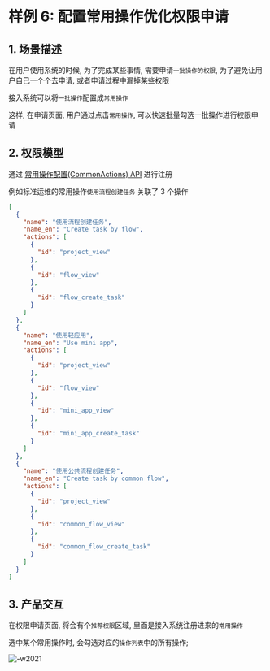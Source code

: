 # 样例 6: 配置常用操作优化权限申请

## 1. 场景描述

在用户使用系统的时候, 为了完成某些事情, 需要申请`一批操作的权限`, 为了避免让用户自己一个个去申请, 或者申请过程中漏掉某些权限

接入系统可以将`一批操作`配置成`常用操作`

这样, 在申请页面, 用户通过点击`常用操作`, 可以快速批量勾选一批操作进行权限申请

## 2. 权限模型

通过 [常用操作配置(CommonActions) API](../../Reference/API/02-Model/17-CommonActions.md) 进行注册

例如标准运维的常用操作`使用流程创建任务` 关联了 3 个操作

```json
[
  {
    "name": "使用流程创建任务",
    "name_en": "Create task by flow",
    "actions": [
      {
        "id": "project_view"
      },
      {
        "id": "flow_view"
      },
      {
        "id": "flow_create_task"
      }
    ]
  },
  {
    "name": "使用轻应用",
    "name_en": "Use mini app",
    "actions": [
      {
        "id": "project_view"
      },
      {
        "id": "flow_view"
      },
      {
        "id": "mini_app_view"
      },
      {
        "id": "mini_app_create_task"
      }
    ]
  },
  {
    "name": "使用公共流程创建任务",
    "name_en": "Create task by common flow",
    "actions": [
      {
        "id": "project_view"
      },
      {
        "id": "common_flow_view"
      },
      {
        "id": "common_flow_create_task"
      }
    ]
  }
]
```

## 3. 产品交互

在权限申请页面, 将会有个`推荐权限`区域, 里面是接入系统注册进来的`常用操作`

选中某个常用操作时, 会勾选对应的`操作列表`中的所有操作;

![-w2021](../../assets/HowTo/Examples/06_01.jpg)
